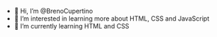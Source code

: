 - 👋 Hi, I’m @BrenoCupertino
- 👀 I’m interested in learning more about HTML, CSS and JavaScript
- 🌱 I’m currently learning HTML and CSS

<!---
BrenoCupertino/BrenoCupertino is a ✨ special ✨ repository because its `README.md` (this file) appears on your GitHub profile.
You can click the Preview link to take a look at your changes.
--->
